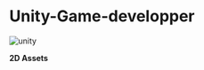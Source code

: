 # Unity-Game-developper

![unity](https://user-images.githubusercontent.com/77782157/168759245-89094dac-1e0a-4284-9fa1-5dfe8d3a5df4.png)

**2D Assets**
